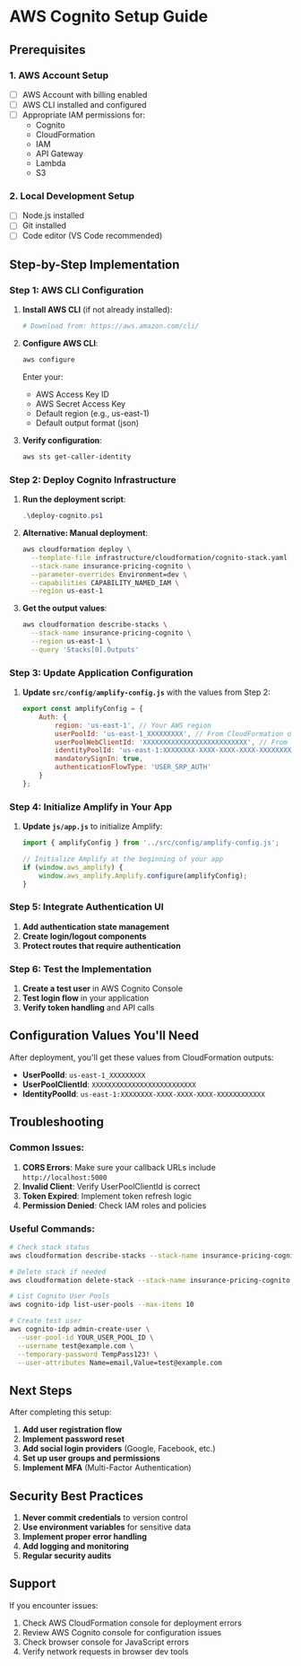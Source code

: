 # AWS Cognito Setup Guide

## Prerequisites

### 1. AWS Account Setup
- [ ] AWS Account with billing enabled
- [ ] AWS CLI installed and configured
- [ ] Appropriate IAM permissions for:
  - Cognito
  - CloudFormation
  - IAM
  - API Gateway
  - Lambda
  - S3

### 2. Local Development Setup
- [ ] Node.js installed
- [ ] Git installed
- [ ] Code editor (VS Code recommended)

## Step-by-Step Implementation

### Step 1: AWS CLI Configuration

1. **Install AWS CLI** (if not already installed):
   ```bash
   # Download from: https://aws.amazon.com/cli/
   ```

2. **Configure AWS CLI**:
   ```bash
   aws configure
   ```
   Enter your:
   - AWS Access Key ID
   - AWS Secret Access Key
   - Default region (e.g., us-east-1)
   - Default output format (json)

3. **Verify configuration**:
   ```bash
   aws sts get-caller-identity
   ```

### Step 2: Deploy Cognito Infrastructure

1. **Run the deployment script**:
   ```powershell
   .\deploy-cognito.ps1
   ```

2. **Alternative: Manual deployment**:
   ```bash
   aws cloudformation deploy \
     --template-file infrastructure/cloudformation/cognito-stack.yaml \
     --stack-name insurance-pricing-cognito \
     --parameter-overrides Environment=dev \
     --capabilities CAPABILITY_NAMED_IAM \
     --region us-east-1
   ```

3. **Get the output values**:
   ```bash
   aws cloudformation describe-stacks \
     --stack-name insurance-pricing-cognito \
     --region us-east-1 \
     --query 'Stacks[0].Outputs'
   ```

### Step 3: Update Application Configuration

1. **Update `src/config/amplify-config.js`** with the values from Step 2:
   ```javascript
   export const amplifyConfig = {
       Auth: {
           region: 'us-east-1', // Your AWS region
           userPoolId: 'us-east-1_XXXXXXXXX', // From CloudFormation output
           userPoolWebClientId: 'XXXXXXXXXXXXXXXXXXXXXXXXXX', // From CloudFormation output
           identityPoolId: 'us-east-1:XXXXXXXX-XXXX-XXXX-XXXX-XXXXXXXXXXXX', // From CloudFormation output
           mandatorySignIn: true,
           authenticationFlowType: 'USER_SRP_AUTH'
       }
   };
   ```

### Step 4: Initialize Amplify in Your App

1. **Update `js/app.js`** to initialize Amplify:
   ```javascript
   import { amplifyConfig } from '../src/config/amplify-config.js';
   
   // Initialize Amplify at the beginning of your app
   if (window.aws_amplify) {
       window.aws_amplify.Amplify.configure(amplifyConfig);
   }
   ```

### Step 5: Integrate Authentication UI

1. **Add authentication state management**
2. **Create login/logout components**
3. **Protect routes that require authentication**

### Step 6: Test the Implementation

1. **Create a test user** in AWS Cognito Console
2. **Test login flow** in your application
3. **Verify token handling** and API calls

## Configuration Values You'll Need

After deployment, you'll get these values from CloudFormation outputs:

- **UserPoolId**: `us-east-1_XXXXXXXXX`
- **UserPoolClientId**: `XXXXXXXXXXXXXXXXXXXXXXXXXX`
- **IdentityPoolId**: `us-east-1:XXXXXXXX-XXXX-XXXX-XXXX-XXXXXXXXXXXX`

## Troubleshooting

### Common Issues:

1. **CORS Errors**: Make sure your callback URLs include `http://localhost:5000`
2. **Invalid Client**: Verify UserPoolClientId is correct
3. **Token Expired**: Implement token refresh logic
4. **Permission Denied**: Check IAM roles and policies

### Useful Commands:

```bash
# Check stack status
aws cloudformation describe-stacks --stack-name insurance-pricing-cognito

# Delete stack if needed
aws cloudformation delete-stack --stack-name insurance-pricing-cognito

# List Cognito User Pools
aws cognito-idp list-user-pools --max-items 10

# Create test user
aws cognito-idp admin-create-user \
  --user-pool-id YOUR_USER_POOL_ID \
  --username test@example.com \
  --temporary-password TempPass123! \
  --user-attributes Name=email,Value=test@example.com
```

## Next Steps

After completing this setup:

1. **Add user registration flow**
2. **Implement password reset**
3. **Add social login providers** (Google, Facebook, etc.)
4. **Set up user groups and permissions**
5. **Implement MFA** (Multi-Factor Authentication)

## Security Best Practices

1. **Never commit credentials** to version control
2. **Use environment variables** for sensitive data
3. **Implement proper error handling**
4. **Add logging and monitoring**
5. **Regular security audits**

## Support

If you encounter issues:
1. Check AWS CloudFormation console for deployment errors
2. Review AWS Cognito console for configuration issues
3. Check browser console for JavaScript errors
4. Verify network requests in browser dev tools 